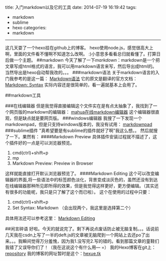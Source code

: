 title: 入门markdown以及它的工具
date: 2014-07-19 16:19:42
tags:
- markdown
- sublime
- hexo
categories:
- markdown
---
这几天耍了一个hexo挂在github上的博客。
hexo使用node.js，感觉很高大上啊，里面的文件看不懂啊不知道怎么改啊。
:)小意思多看看总归就看懂了。打算日后做一个主题。
##markdown
今天了解了一下*markdown*：markdown是一个把文章写成html格式的语言，我可以用markdown语言来写，然后导出成html的。当然导出是hexo自动帮我改的。。。
###markdown语法
关于markdown语言的入门我参考的是这一篇：
[Markdown语法](http://www.ituring.com.cn/article/775)
它的原文是翻译的官方文档：
[Markdown: Syntax](http://daringfireball.net/projects/markdown/syntax)
实际内容还是很简单的，看一遍就基本上会用了。

##markdown工具
<!-- more --> 
###在线编辑器
但是我觉得直接编辑这个文件实在是有点太抽象了，我找到了一个网页版的markdown的编辑器：
[mahua在线markdown编辑器](http://mahua.jser.me/)
这个编辑器很直观，但是缺点就是要网页版。
###windows编辑器
我搜了一下发现一个markdownpad，但是只支持windows版本的，我没有试用：
[markdownpad](http://www.markdownpad.com/)
###sublime插件
"真希望要是有sublime的插件就好了啊"我这么想。。
然后就搜了一下。果然有：
####Markdown Preview
具体插件安装过程就不描述了，这个插件好的一点是可以浏览器预览。

1. cmd(ctrl)+shift+p
2. mp
3. Markdown Preview: Preview in Browser

这样就能直接打开默认浏览器预览了。
####Markdown Editing
这个可以改变编辑器的界面,将一些语法中的标签颜色淡化，背景变成淡灰色的，虽然还没有到达在线编辑器那种所见即所得的效果，但是我觉得这样更好，更方便编辑。（其实还有很多的功能呢，我只是只了解了这个而已啦）。
这个在使用的过程中只要：

1. cmd(ctrl)+shift+p
2. Set Syntax: Markdown （会出现两个，我这里是选择第二个）

具体用法还可以参考这里：
[Markdown Editing](https://sublime.wbond.net/packages/MarkdownEditing)

##闲言碎语
好啦。今天的就说完了。剩下再说点废话防止被无脑复制。。。话说前几天我在csdn上写了一半的deft.js的文章被无脑爬到一个网站上去还po了出来。。。我瞬间觉得万分羞愧，因为我1.没写完2.写的错的。看到那篇文章的童鞋们我错了又误导你们了！（我在这说这个有什么用— =）
我的Hexo博客在git上：[repository](https://github.com/pinkdoremi/xuehe)
我的博客的网址暂时是这个：[hexue.tk](http://hexue.tk)

